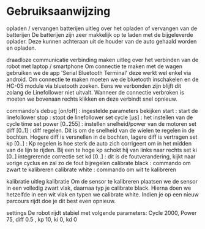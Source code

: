 # Gebruiksaanwijzing

opladen / vervangen batterijen
uitleg over het opladen of vervangen van de batterijen De batterijen zijn zeer makkelijk op te laden met de bijgeleverde oplader. Deze kunnen achteraan uit de houder van de auto gehaald worden en opladen.

draadloze communicatie
verbinding maken
uitleg over het verbinden van de robot met laptop / smartphone Om connectie te maken met de wagen gebruiken we de app 'Serial Bluetooth Terminal' deze werkt wel enkel via android. Om connectie te maken moeten we de bluetooth inschakelen en de HC-05 module via bluetooth zoeken. Eens we verbonden zijn blijft dit zolang de Linefollower niet uitvalt. Wanneer de connectie verbroken is moeten we bovenaan rechts klikken en deze verbindt snel opnieuw.

commando's
debug [on/off] : ingestelde parameters bekijken start : start de linefollower stop : stopt de linefollower set cycle [µs] : het instellen van de cycle time set power [0..255] : instellen snelheid/power van de motoren set diff [0..1] : diff regelen. Dit is om de snelheid van de wielen te regelen in de bochten. Hogere diff is versnellen in de bochten, lagere diff is vertragen set kp [0..] : Kp regelen is hoe sterk de auto zich corrigeert om in het midden van de lijn te rijden. Bij een te hoge kp schokt hij van links naar rechts set ki [0..] integrerende correctie set kd [0..] : dit is de foutverandering, kijkt naar vorige cyclus en zal zo de fout bijregelen calibrate black : commando om zwart te kalibreren calibrate white : commando om wit te kalibreren

kalibratie
uitleg kalibratie
Om de sensor te kalibreren plaatsen we de sensor in een volledig zwart vlak, daarnaa typ je calibrate black. Hierna doen we hetzelfde in een wit vlak en typen we calibrate white. Indien je op een nieuw parcours rijdt doe je dit best even opnieuw.

settings
De robot rijdt stabiel met volgende parameters: Cycle 2000, Power 75, diff 0.5 , kp 10, ki 0, kd 0
